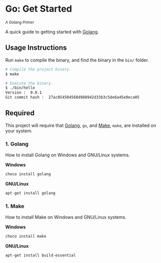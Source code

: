 Go: Get Started
===============
<sup>*A Golang Primer*</sup>

A quick guide to getting started with [Golang](https://golang.org).

## Usage Instructions

Run `make` to compile the binary, and find the binary in the `bin/` folder.

~~~~~~bash
# Compile the project binary.
$ make

# Execute the binary.
$ ./bin/hello
Version :  0.0.1
Git commit hash :  27ac054504568d988942d33b3c5de6a45e0eca05
~~~~~~

## Required

This project will require that [Golang](https://golang.org), `go`, and
[Make](https://www.gnu.org/software/make/), `make`, are installed on your
system.

### 1. Golang

How to install Golang on Windows and GNU/Linux systems.

**Windows**

~~~~~~powershell
choco install golang
~~~~~~

**GNU/Linux**

~~~~~~powershell
apt-get install golang
~~~~~~

### 1. Make

How to install Make on Windows and GNU/Linux systems.

**Windows**

~~~~~~powershell
choco install make
~~~~~~

**GNU/Linux**

~~~~~~bash
apt-get install build-essential
~~~~~~
